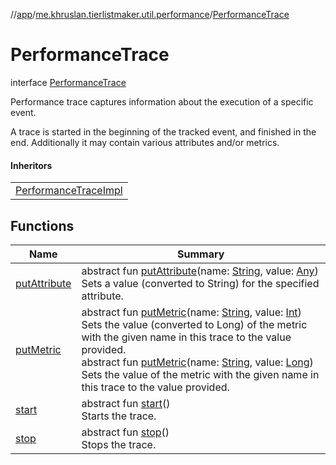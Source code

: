 //[app](../../../index.md)/[me.khruslan.tierlistmaker.util.performance](../index.md)/[PerformanceTrace](index.md)

# PerformanceTrace

interface [PerformanceTrace](index.md)

Performance trace captures information about the execution of a specific event.

A trace is started in the beginning of the tracked event, and finished in the end. Additionally it may contain various attributes and/or metrics.

#### Inheritors

| |
|---|
| [PerformanceTraceImpl](../-performance-trace-impl/index.md) |

## Functions

| Name | Summary |
|---|---|
| [putAttribute](put-attribute.md) | abstract fun [putAttribute](put-attribute.md)(name: [String](https://kotlinlang.org/api/latest/jvm/stdlib/kotlin/-string/index.html), value: [Any](https://kotlinlang.org/api/latest/jvm/stdlib/kotlin/-any/index.html))<br>Sets a value (converted to String) for the specified attribute. |
| [putMetric](put-metric.md) | abstract fun [putMetric](put-metric.md)(name: [String](https://kotlinlang.org/api/latest/jvm/stdlib/kotlin/-string/index.html), value: [Int](https://kotlinlang.org/api/latest/jvm/stdlib/kotlin/-int/index.html))<br>Sets the value (converted to Long) of the metric with the given name in this trace to the value provided.<br>abstract fun [putMetric](put-metric.md)(name: [String](https://kotlinlang.org/api/latest/jvm/stdlib/kotlin/-string/index.html), value: [Long](https://kotlinlang.org/api/latest/jvm/stdlib/kotlin/-long/index.html))<br>Sets the value of the metric with the given name in this trace to the value provided. |
| [start](start.md) | abstract fun [start](start.md)()<br>Starts the trace. |
| [stop](stop.md) | abstract fun [stop](stop.md)()<br>Stops the trace. |
